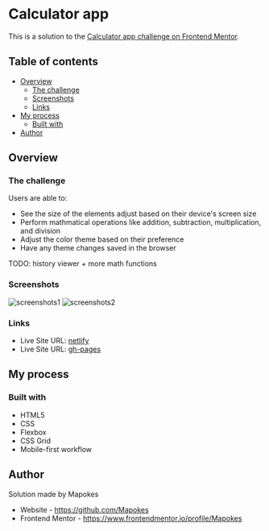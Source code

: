 # Calculator app

This is a solution to the [Calculator app challenge on Frontend Mentor](https://www.frontendmentor.io/challenges/calculator-app-9lteq5N29).

## Table of contents

- [Overview](#overview)
  - [The challenge](#the-challenge)
  - [Screenshots](#screenshots)
  - [Links](#links)
- [My process](#my-process)
  - [Built with](#built-with)
- [Author](#author)

## Overview

### The challenge

Users are able to:

- See the size of the elements adjust based on their device's screen size
- Perform mathmatical operations like addition, subtraction, multiplication, and division
- Adjust the color theme based on their preference
- Have any theme changes saved in the browser

TODO: history viewer + more math functions

### Screenshots

![screenshots1](https://i.postimg.cc/g0WmbtsW-/1.png)
![screenshots2](https://i.postimg.cc/N0kYs8Cr/2.png)

### Links

- Live Site URL: [netlify](https://serene-fenglisu-912c33.netlify.app/)
- Live Site URL: [gh-pages](https://mapokes.github.io/Calculator-app/)

## My process

### Built with

- HTML5
- CSS
- Flexbox
- CSS Grid
- Mobile-first workflow

## Author

<!-- UPDATE -->

Solution made by Mapokes

- Website - https://github.com/Mapokes
- Frontend Mentor - https://www.frontendmentor.io/profile/Mapokes
